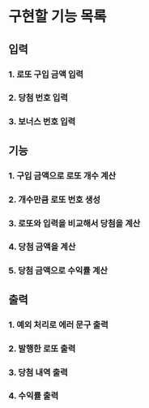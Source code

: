 # 구현할 기능 목록

## 입력

### 1. 로또 구입 금액 입력

### 2. 당첨 번호 입력

### 3. 보너스 번호 입력

## 기능

### 1. 구입 금액으로 로또 개수 계산

### 2. 개수만큼 로또 번호 생성

### 3. 로또와 입력을 비교해서 당첨을 계산

### 4. 당첨 금액을 계산

### 5. 당첨 금액으로 수익률 계산

## 출력

### 1. 예외 처리로 에러 문구 출력

### 2. 발행한 로또 출력

### 3. 당첨 내역 출력

### 4. 수익률 출력

